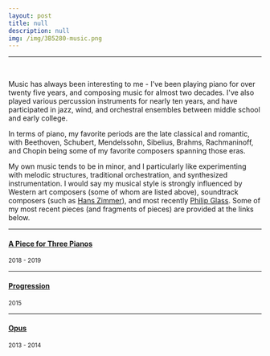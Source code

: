 ```yaml
---
layout: post
title: null
description: null
img: /img/3B5280-music.png
---
```


***
<!--
<br/>

> <sup>“The past is reinvented and becomes the future. But the lineage is everything.” Philip Glass</sup>
>
> <sup>"If there's one thing I really love . . . it's sad music." Danny Elfman</sup> -->

<br/>

Music has always been interesting to me - I've been playing piano for over twenty five years, and composing music for almost two decades. I've also played various percussion instruments for nearly ten years, and have participated in jazz, wind, and orchestral ensembles between middle school and early college.

In terms of piano, my favorite periods are the late classical and romantic, with Beethoven, Schubert, Mendelssohn, Sibelius, Brahms, Rachmaninoff, and Chopin being some of my favorite composers spanning those eras. 

My own music tends to be in minor, and I particularly like experimenting with melodic structures, traditional orchestration, and synthesized instrumentation. I would say my musical style is strongly influenced by Western art composers (some of whom are listed above), soundtrack composers (such as [Hans Zimmer](http://en.wikipedia.org/wiki/Hans_Zimmer)), and most recently [Philip Glass](http://en.wikipedia.org/wiki/Philip_Glass). Some of my most recent pieces (and fragments of pieces) are provided at the links below.

***

<sub></sub>
<h4><a href="http://jared-desjardins.github.io/music/pianos">A Piece for Three Pianos</a></h4>
<sup>2018 - 2019</sup>

***

<sub></sub>
<h4><a href="http://jared-desjardins.github.io/music/progression">Progression</a></h4>
<sup>2015</sup>

***
<sub></sub>
<h4><a href="http://jared-desjardins.github.io/music/opus1">Opus</a></h4>
<sup>2013 - 2014</sup>

<!--

***
<sub></sub>
<h4><a href="http://jared-desjardins.github.io/music/fragmenta">Fragmenta</a></h4>
<sup>2006 - 2007</sup>

***
<sub></sub>
<h4><a href="http://jared-desjardins.github.io/music/early">Earlier Stuff</a></h4>
<sup>1999 - 2008</sup>  

-->
